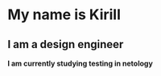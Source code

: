 # My name is Kirill

## **I am a design engineer**

__I am currently studying testing in netology__
